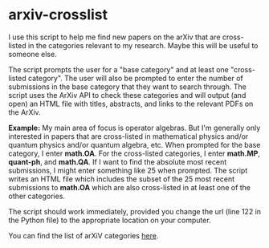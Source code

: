 # arxiv-crosslist

I use this script to help me find new papers on the arXiv that are cross-listed in the categories relevant to my research. Maybe this will be useful to someone else.

The script prompts the user for a "base category" and at least one "cross-listed category". The user will also be prompted to enter the number of submissions in the base category that they want to search through. The script uses the ArXiv API to check these categories and will output (and open) an HTML file with titles, abstracts, and links to the relevant PDFs on the ArXiv.

**Example:** My main area of focus is operator algebras. But I'm generally only interested in papers that are cross-listed in mathematical physics and/or quantum physics and/or quantum algebra, etc. When prompted for the base category, I enter **math.OA**. For the cross-listed categories, I enter **math.MP**, **quant-ph**, and **math.QA**. If I want to find the absolute most recent submissions, I might enter something like 25 when prompted. The script writes an HTML file which includes the subset of the 25 most recent submissions to **math.OA** which are also cross-listed in at least one of the other categories.

The script should work immediately, provided you change the url (line 122 in the Python file) to the appropriate location on your computer.

You can find the list of arXiV categories [here](https://arxiv.org/category_taxonomy). 
